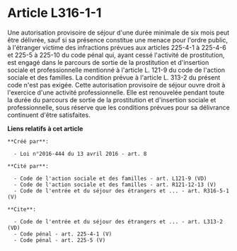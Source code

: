 # Article L316-1-1

Une autorisation provisoire de séjour d'une durée minimale de six mois peut être délivrée, sauf si sa présence constitue une
menace pour l'ordre public, à l'étranger victime des infractions prévues aux articles 225-4-1 à 225-4-6 et 225-5 à 225-10 du
code pénal qui, ayant cessé l'activité de prostitution, est engagé dans le parcours de sortie de la prostitution et
d'insertion sociale et professionnelle mentionné à l'article L. 121-9 du code de l'action sociale et des familles. La
condition prévue à l'article L. 313-2 du présent code n'est pas exigée. Cette autorisation provisoire de séjour ouvre droit à
l'exercice d'une activité professionnelle. Elle est renouvelée pendant toute la durée du parcours de sortie de la
prostitution et d'insertion sociale et professionnelle, sous réserve que les conditions prévues pour sa délivrance continuent
d'être satisfaites.

**Liens relatifs à cet article**

	**Créé par**:

	  - Loi n°2016-444 du 13 avril 2016 - art. 8

	**Cité par**:

	  - Code de l'action sociale et des familles - art. L121-9 (VD)
	  - Code de l'action sociale et des familles - art. R121-12-13 (V)
	  - Code de l'entrée et du séjour des étrangers et ... - art. R316-5-1 (V)

	**Cite**:

	  - Code de l'entrée et du séjour des étrangers et ... - art. L313-2 (VD)
	  - Code pénal - art. 225-4-1 (V)
	  - Code pénal - art. 225-5 (V)
